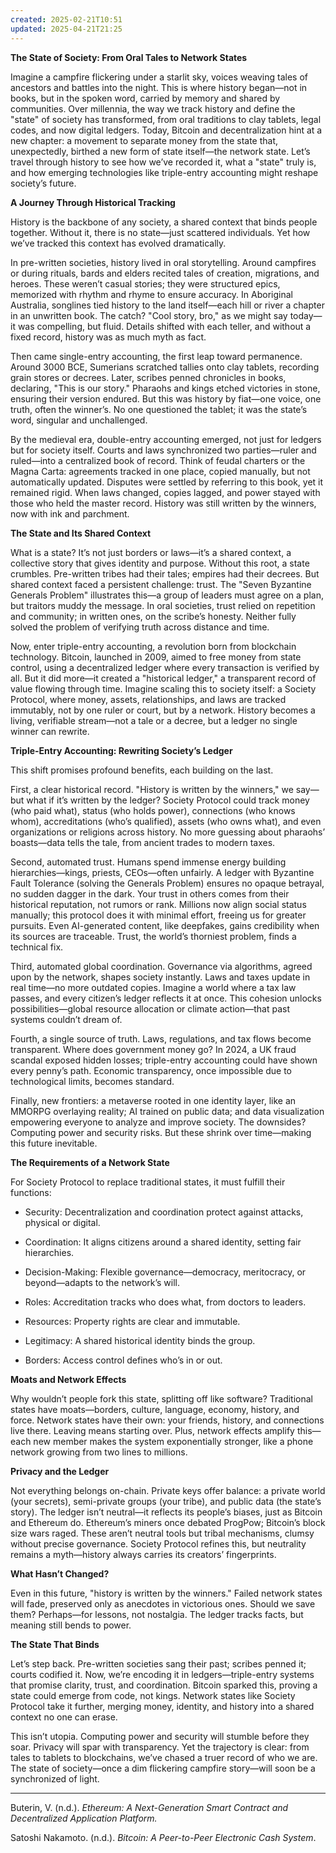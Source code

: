 ```yaml
---
created: 2025-02-21T10:51
updated: 2025-04-21T21:25
---
```

**The State of Society: From Oral Tales to Network States**

Imagine a campfire flickering under a starlit sky, voices weaving tales of ancestors and battles into the night. This is where history began—not in books, but in the spoken word, carried by memory and shared by communities. Over millennia, the way we track history and define the "state" of society has transformed, from oral traditions to clay tablets, legal codes, and now digital ledgers. Today, Bitcoin and decentralization hint at a new chapter: a movement to separate money from the state that, unexpectedly, birthed a new form of state itself—the network state. Let’s travel through history to see how we’ve recorded it, what a "state" truly is, and how emerging technologies like triple-entry accounting might reshape society’s future.

**A Journey Through Historical Tracking**

History is the backbone of any society, a shared context that binds people together. Without it, there is no state—just scattered individuals. Yet how we’ve tracked this context has evolved dramatically.

In pre-written societies, history lived in oral storytelling. Around campfires or during rituals, bards and elders recited tales of creation, migrations, and heroes. These weren’t casual stories; they were structured epics, memorized with rhythm and rhyme to ensure accuracy. In Aboriginal Australia, songlines tied history to the land itself—each hill or river a chapter in an unwritten book. The catch? "Cool story, bro," as we might say today—it was compelling, but fluid. Details shifted with each teller, and without a fixed record, history was as much myth as fact.

Then came single-entry accounting, the first leap toward permanence. Around 3000 BCE, Sumerians scratched tallies onto clay tablets, recording grain stores or decrees. Later, scribes penned chronicles in books, declaring, "This is our story." Pharaohs and kings etched victories in stone, ensuring their version endured. But this was history by fiat—one voice, one truth, often the winner’s. No one questioned the tablet; it was the state’s word, singular and unchallenged.

By the medieval era, double-entry accounting emerged, not just for ledgers but for society itself. Courts and laws synchronized two parties—ruler and ruled—into a centralized book of record. Think of feudal charters or the Magna Carta: agreements tracked in one place, copied manually, but not automatically updated. Disputes were settled by referring to this book, yet it remained rigid. When laws changed, copies lagged, and power stayed with those who held the master record. History was still written by the winners, now with ink and parchment.

**The State and Its Shared Context**

What is a state? It’s not just borders or laws—it’s a shared context, a collective story that gives identity and purpose. Without this root, a state crumbles. Pre-written tribes had their tales; empires had their decrees. But shared context faced a persistent challenge: trust. The "Seven Byzantine Generals Problem" illustrates this—a group of leaders must agree on a plan, but traitors muddy the message. In oral societies, trust relied on repetition and community; in written ones, on the scribe’s honesty. Neither fully solved the problem of verifying truth across distance and time.

Now, enter triple-entry accounting, a revolution born from blockchain technology. Bitcoin, launched in 2009, aimed to free money from state control, using a decentralized ledger where every transaction is verified by all. But it did more—it created a "historical ledger," a transparent record of value flowing through time. Imagine scaling this to society itself: a Society Protocol, where money, assets, relationships, and laws are tracked immutably, not by one ruler or court, but by a network. History becomes a living, verifiable stream—not a tale or a decree, but a ledger no single winner can rewrite.

**Triple-Entry Accounting: Rewriting Society’s Ledger**

This shift promises profound benefits, each building on the last.

First, a clear historical record. "History is written by the winners," we say—but what if it’s written by the ledger? Society Protocol could track money (who paid what), status (who holds power), connections (who knows whom), accreditations (who’s qualified), assets (who owns what), and even organizations or religions across history. No more guessing about pharaohs’ boasts—data tells the tale, from ancient trades to modern taxes.

Second, automated trust. Humans spend immense energy building hierarchies—kings, priests, CEOs—often unfairly. A ledger with Byzantine Fault Tolerance (solving the Generals Problem) ensures no opaque betrayal, no sudden dagger in the dark. Your trust in others comes from their historical reputation, not rumors or rank. Millions now align social status manually; this protocol does it with minimal effort, freeing us for greater pursuits. Even AI-generated content, like deepfakes, gains credibility when its sources are traceable. Trust, the world’s thorniest problem, finds a technical fix.

Third, automated global coordination. Governance via algorithms, agreed upon by the network, shapes society instantly. Laws and taxes update in real time—no more outdated copies. Imagine a world where a tax law passes, and every citizen’s ledger reflects it at once. This cohesion unlocks possibilities—global resource allocation or climate action—that past systems couldn’t dream of.

Fourth, a single source of truth. Laws, regulations, and tax flows become transparent. Where does government money go? In 2024, a UK fraud scandal exposed hidden losses; triple-entry accounting could have shown every penny’s path. Economic transparency, once impossible due to technological limits, becomes standard.

Finally, new frontiers: a metaverse rooted in one identity layer, like an MMORPG overlaying reality; AI trained on public data; and data visualization empowering everyone to analyze and improve society. The downsides? Computing power and security risks. But these shrink over time—making this future inevitable.

**The Requirements of a Network State**

For Society Protocol to replace traditional states, it must fulfill their functions:

- Security: Decentralization and coordination protect against attacks, physical or digital.
    
- Coordination: It aligns citizens around a shared identity, setting fair hierarchies.
    
- Decision-Making: Flexible governance—democracy, meritocracy, or beyond—adapts to the network’s will.
    
- Roles: Accreditation tracks who does what, from doctors to leaders.
    
- Resources: Property rights are clear and immutable.
    
- Legitimacy: A shared historical identity binds the group.
    
- Borders: Access control defines who’s in or out.
    

**Moats and Network Effects**

Why wouldn’t people fork this state, splitting off like software? Traditional states have moats—borders, culture, language, economy, history, and force. Network states have their own: your friends, history, and connections live there. Leaving means starting over. Plus, network effects amplify this—each new member makes the system exponentially stronger, like a phone network growing from two lines to millions.

**Privacy and the Ledger**

Not everything belongs on-chain. Private keys offer balance: a private world (your secrets), semi-private groups (your tribe), and public data (the state’s story). The ledger isn’t neutral—it reflects its people’s biases, just as Bitcoin and Ethereum do. Ethereum’s miners once debated ProgPow; Bitcoin’s block size wars raged. These aren’t neutral tools but tribal mechanisms, clumsy without precise governance. Society Protocol refines this, but neutrality remains a myth—history always carries its creators’ fingerprints.

**What Hasn’t Changed?**

Even in this future, "history is written by the winners." Failed network states will fade, preserved only as anecdotes in victorious ones. Should we save them? Perhaps—for lessons, not nostalgia. The ledger tracks facts, but meaning still bends to power.

**The State That Binds**

Let’s step back. Pre-written societies sang their past; scribes penned it; courts codified it. Now, we’re encoding it in ledgers—triple-entry systems that promise clarity, trust, and coordination. Bitcoin sparked this, proving a state could emerge from code, not kings. Network states like Society Protocol take it further, merging money, identity, and history into a shared context no one can erase.

This isn’t utopia. Computing power and security will stumble before they soar. Privacy will spar with transparency. Yet the trajectory is clear: from tales to tablets to blockchains, we’ve chased a truer record of who we are. The state of society—once a dim flickering campfire story—will soon be a synchronized of light.

---
Buterin, V. (n.d.). _Ethereum: A Next-Generation Smart Contract and Decentralized Application Platform._

Satoshi Nakamoto. (n.d.). _Bitcoin: A Peer-to-Peer Electronic Cash System_.